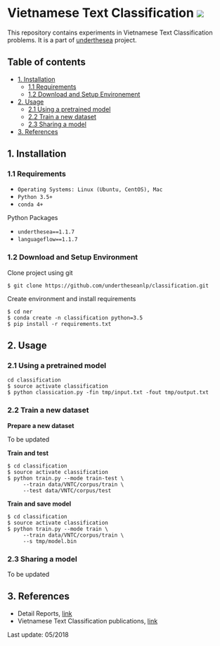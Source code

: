 # Vietnamese Text Classification ![](https://img.shields.io/badge/F1-86.7%25-red.svg)

This repository contains experiments in Vietnamese Text Classification problems. It is a part of [underthesea](https://github.com/magizbox/underthesea) project.

## Table of contents

* [1. Installation](#1.-installation)
  * [1.1 Requirements](#1.1-requirements)
  * [1.2 Download and Setup Environement](#1.2-download-and-setup-environment)
* [2. Usage](#2.-usage)
  * [2.1 Using a pretrained model](#2.1-using-a-pretrained-model)
  * [2.2 Train a new dataset](#2.2-train-a-new-dataset)
  * [2.3 Sharing a model](#2.3-sharing-a-model)
* [3. References](#3.-references)

## 1. Installation

### 1.1 Requirements

* `Operating Systems: Linux (Ubuntu, CentOS), Mac`
* `Python 3.5+`
* `conda 4+`

Python Packages

* `underthesea==1.1.7`
* `languageflow==1.1.7`

### 1.2 Download and Setup Environment

Clone project using git

```
$ git clone https://github.com/undertheseanlp/classification.git
```

Create environment and install requirements

```
$ cd ner
$ conda create -n classification python=3.5
$ pip install -r requirements.txt
```

## 2. Usage

### 2.1 Using a pretrained model

```
cd classification
$ source activate classification
$ python classication.py -fin tmp/input.txt -fout tmp/output.txt
```

### 2.2 Train a new dataset

**Prepare a new dataset**

To be updated

**Train and test**

```
$ cd classification
$ source activate classification
$ python train.py --mode train-test \
     --train data/VNTC/corpus/train \
     --test data/VNTC/corpus/test
```

**Train and save model**

```
$ cd classification
$ source activate classification
$ python train.py --mode train \
     --train data/VNTC/corpus/train \
     --s tmp/model.bin 

```
### 2.3 Sharing a model

To be updated

## 3. References

* Detail Reports, [link](https://docs.google.com/spreadsheets/d/1PUnNBVywHbG4fpqSzBAV6jPWFNOKaiIQEKWM-W2mxiE/edit?usp=sharing)
* Vietnamese Text Classification publications, [link](https://github.com/magizbox/underthesea/wiki/Vietnamese-NLP-Publications#text-classification)

Last update: 05/2018